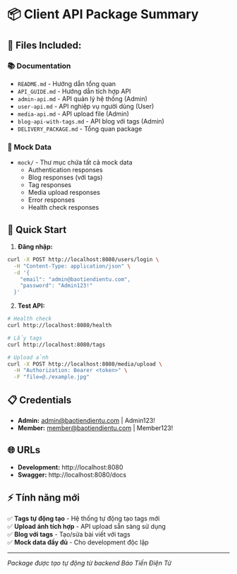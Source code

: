 # 📦 Client API Package Summary

## 📁 Files Included:

### 📚 Documentation
- `README.md` - Hướng dẫn tổng quan
- `API_GUIDE.md` - Hướng dẫn tích hợp API
- `admin-api.md` - API quản lý hệ thống (Admin)
- `user-api.md` - API nghiệp vụ người dùng (User)
- `media-api.md` - API upload file (Admin)
- `blog-api-with-tags.md` - API blog với tags (Admin)
- `DELIVERY_PACKAGE.md` - Tổng quan package

### 🎨 Mock Data
- `mock/` - Thư mục chứa tất cả mock data
  - Authentication responses
  - Blog responses (với tags)
  - Tag responses
  - Media upload responses
  - Error responses
  - Health check responses

## 🚀 Quick Start

1. **Đăng nhập:**
```bash
curl -X POST http://localhost:8080/users/login \
  -H "Content-Type: application/json" \
  -d '{
    "email": "admin@baotiendientu.com",
    "password": "Admin123!"
  }'
```

2. **Test API:**
```bash
# Health check
curl http://localhost:8080/health

# Lấy tags
curl http://localhost:8080/tags

# Upload ảnh
curl -X POST http://localhost:8080/media/upload \
  -H "Authorization: Bearer <token>" \
  -F "file=@./example.jpg"
```

## 📋 Credentials

- **Admin:** admin@baotiendientu.com | Admin123!
- **Member:** member@baotiendientu.com | Member123!

## 🌐 URLs

- **Development:** http://localhost:8080
- **Swagger:** http://localhost:8080/docs

## ⚡ Tính năng mới

✅ **Tags tự động tạo** - Hệ thống tự động tạo tags mới  
✅ **Upload ảnh tích hợp** - API upload sẵn sàng sử dụng  
✅ **Blog với tags** - Tạo/sửa bài viết với tags  
✅ **Mock data đầy đủ** - Cho development độc lập  

---
*Package được tạo tự động từ backend Báo Tiền Điện Tử*
